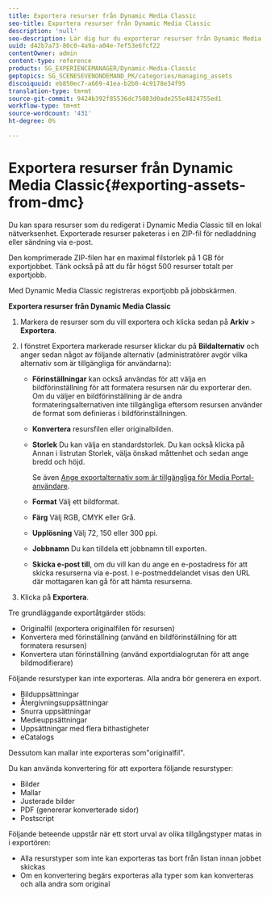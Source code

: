 ```yaml
---
title: Exportera resurser från Dynamic Media Classic
seo-title: Exportera resurser från Dynamic Media Classic
description: 'null'
seo-description: Lär dig hur du exporterar resurser från Dynamic Media Classic.
uuid: d42b7a73-80c0-4a9a-a04e-7ef53e6fcf22
contentOwner: admin
content-type: reference
products: SG_EXPERIENCEMANAGER/Dynamic-Media-Classic
geptopics: SG_SCENESEVENONDEMAND_PK/categories/managing_assets
discoiquuid: eb850ec7-a669-41ea-b2b0-4c9178e34f95
translation-type: tm+mt
source-git-commit: 9424b392f85536dc75083d0ade255e4824755ed1
workflow-type: tm+mt
source-wordcount: '431'
ht-degree: 0%

---
```



# Exportera resurser från Dynamic Media Classic{#exporting-assets-from-dmc}

Du kan spara resurser som du redigerat i Dynamic Media Classic till en lokal nätverksenhet. Exporterade resurser paketeras i en ZIP-fil för nedladdning eller sändning via e-post.

Den komprimerade ZIP-filen har en maximal filstorlek på 1 GB för exportjobbet. Tänk också på att du får högst 500 resurser totalt per exportjobb.

Med Dynamic Media Classic registreras exportjobb på jobbskärmen.

**Exportera resurser från Dynamic Media Classic**

1. Markera de resurser som du vill exportera och klicka sedan på **Arkiv** > **Exportera**.
1. I fönstret Exportera markerade resurser klickar du på **Bildalternativ** och anger sedan något av följande alternativ (administratörer avgör vilka alternativ som är tillgängliga för användarna):

   * **Förinställningar** kan också användas för att välja en bildförinställning för att formatera resursen när du exporterar den. Om du väljer en bildförinställning är de andra formateringsalternativen inte tillgängliga eftersom resursen använder de format som definieras i bildförinställningen.

   * **Konvertera** resursfilen eller originalbilden.

   * **Storlek** Du kan välja en standardstorlek. Du kan också klicka på Annan i listrutan Storlek, välja önskad måttenhet och sedan ange bredd och höjd.

      Se även [Ange exportalternativ som är tillgängliga för Media Portal-användare](specifying-export-options-available-media.md#specifying_export_options_available_to_media_portal_users).

   * **Format** Välj ett bildformat.

   * **Färg** Välj RGB, CMYK eller Grå.

   * **Upplösning** Välj 72, 150 eller 300 ppi.

   * **Jobbnamn** Du kan tilldela ett jobbnamn till exporten.

   * **Skicka e-post till**, om du vill kan du ange en e-postadress för att skicka resurserna via e-post. I e-postmeddelandet visas den URL där mottagaren kan gå för att hämta resurserna.

1. Klicka på **Exportera**.

Tre grundläggande exportåtgärder stöds:

* Originalfil (exportera originalfilen för resursen)
* Konvertera med förinställning (använd en bildförinställning för att formatera resursen)
* Konvertera utan förinställning (använd exportdialogrutan för att ange bildmodifierare)

Följande resurstyper kan inte exporteras. Alla andra bör generera en export.

* Bilduppsättningar
* Återgivningsuppsättningar
* Snurra uppsättningar
* Medieuppsättningar
* Uppsättningar med flera bithastigheter
* eCatalogs

Dessutom kan mallar inte exporteras som&quot;originalfil&quot;.

Du kan använda konvertering för att exportera följande resurstyper:

* Bilder
* Mallar
* Justerade bilder
* PDF (genererar konverterade sidor)
* Postscript

Följande beteende uppstår när ett stort urval av olika tillgångstyper matas in i exportören:

* Alla resurstyper som inte kan exporteras tas bort från listan innan jobbet skickas
* Om en konvertering begärs exporteras alla typer som kan konverteras och alla andra som original

